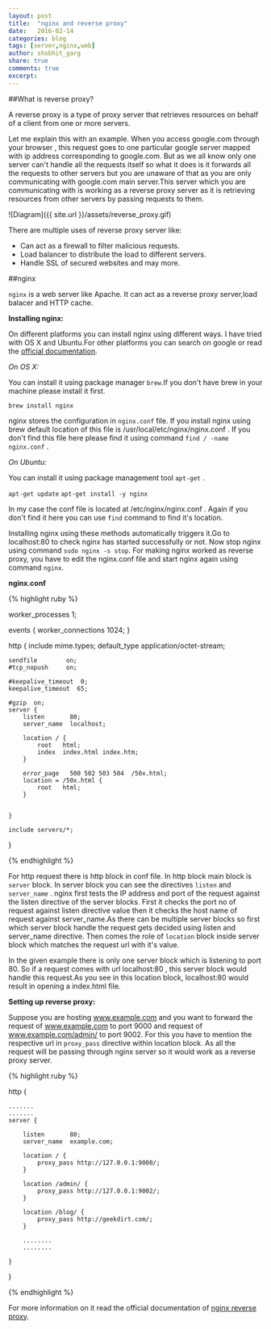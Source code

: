 ```yaml
---
layout: post
title:  "nginx and reverse proxy" 
date:   2016-02-14
categories: blog
tags: [server,nginx,web]
author: shobhit_garg
share: true
comments: true
excerpt:
---
```



##What is reverse proxy?

A reverse proxy is a type of proxy server that retrieves resources on behalf of a client from one or more servers.

Let me explain this with an example. When you access google.com through your browser , this request goes to one particular google server mapped with ip address corresponding to google.com. But as we all know only one server can't handle all the requests itself so what it does is it forwards all the requests to other servers but you are unaware of that as you are only communicating with google.com main server.This server which you are communicating with is working as a reverse proxy server as it is retrieving resources from other servers by passing requests to them.

![Diagram]({{ site.url }}/assets/reverse_proxy.gif)

 

 There are multiple uses of reverse proxy server like:

* Can act as a firewall to filter malicious requests.
* Load balancer to distribute the load to different servers.
* Handle SSL of secured websites and may more.


 ##nginx
 
 `nginx` is a web server like Apache. It can act as a reverse proxy server,load balacer and HTTP cache.

 __Installing nginx:__

 On different platforms you can install nginx using different ways. I have tried with OS X and Ubuntu.For other platforms you can search on google or read the [official documentation][nginx-install].

 *On OS X:*
   
  You can install it using package manager `brew`.If you don't have brew in your machine please install it first. 

 `brew install nginx`


 nginx stores the configuration in `nginx.conf` file. If you install nginx using brew default location of this file is /usr/local/etc/nginx/nginx.conf . If you don't find this file here please find it using command `find / -name nginx.conf` .

 *On Ubuntu:*

 You can install it using package management tool `apt-get` .

 `apt-get update`
 `apt-get install -y nginx`
 
 In my case the conf file is located at /etc/nginx/nginx.conf . Again if you don't find it here you can use `find` command to find it's location.

 
 Installing nginx using these methods automatically triggers it.Go to localhost:80 to check nginx has started successfully or not. Now stop nginx using command `sudo nginx -s stop`. For making nginx worked as reverse proxy, you have to edit the nginx.conf file and start nginx again using command `nginx`. 


__nginx.conf__

{% highlight ruby %}

worker_processes  1;

events {
    worker_connections  1024;
}


http {
    include       mime.types;
    default_type  application/octet-stream;

    sendfile        on;
    #tcp_nopush     on;

    #keepalive_timeout  0;
    keepalive_timeout  65;

    #gzip  on;
    server {
        listen       80;
        server_name  localhost;

		location / {
			root   html;
			index  index.html index.htm;
		}

        error_page   500 502 503 504  /50x.html;
        location = /50x.html {
            root   html;
        }


    }

    include servers/*;

}

{% endhighlight %}

For http request there is http block in conf file. In http block main block is `server` block.
In server block you can see the directives `listen` and `server_name` . nginx first tests the IP address and port of the request against the listen directive of the server blocks. First it checks the port no of request against listen directive value then it checks the host name of request against server_name.As there can be multiple server blocks so first which server block handle the request gets decided using listen and server_name directive. Then comes the role of `location` block inside server block which matches the request url with it's value.

In the given example there is only one server block which is listening to port 80. So if a request comes with url localhost:80 , this server block would handle this request.As you see in this location block, localhost:80 would result in opening a index.html file.

__Setting up reverse proxy:__


 Suppose you are hosting www.example.com and you want to forward the request of www.example.com to port 9000 and request of www.example.com/admin/ to port 9002. For this you have to mention the respective url in `proxy_pass` directive within location block.  As all the request will be passing through nginx server so it would work as a reverse proxy server.


 {% highlight ruby %}

 http
 {

 	.......
 	.......
 	server {

        listen       80;
        server_name  example.com;

		location / {
			proxy_pass http://127.0.0.1:9000/;
		}

		location /admin/ {
			proxy_pass http://127.0.0.1:9002/;
		}

		location /blog/ {
			proxy_pass http://geekdirt.com/;
		}

        ........
        ........

    } 

 }

 {% endhighlight %}

 For more information on it read the official documentation of [nginx reverse proxy][nginx-reverse-proxy].

 [nginx-install]: http://nginx.org/en/docs/install.html
 [nginx-reverse-proxy]: https://www.nginx.com/resources/admin-guide/reverse-proxy/
